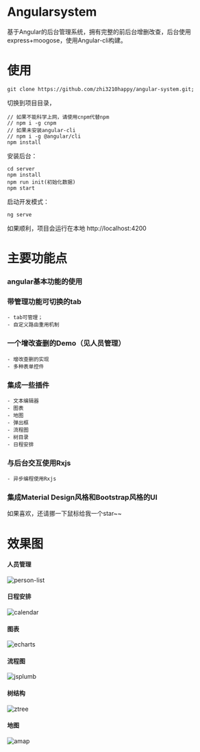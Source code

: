 # Angularsystem

基于Angular的后台管理系统，拥有完整的前后台增删改查，后台使用express+moogose，使用Angular-cli构建。

# 使用

```
git clone https://github.com/zhi3210happy/angular-system.git;
```
切换到项目目录，

```
// 如果不能科学上网，请使用cnpm代替npm
// npm i -g cnpm
// 如果未安装angular-cli
// npm i -g @angular/cli
npm install 
```
安装后台：
```
cd server
npm install
npm run init(初始化数据)
npm start
```
启动开发模式：
```
ng serve
```

如果顺利，项目会运行在本地 http://localhost:4200

# 主要功能点

### angular基本功能的使用
### 带管理功能可切换的tab
    - tab可管理；
    - 自定义路由重用机制
### 一个增改查删的Demo（见人员管理）
    - 增改查删的实现
    - 多种表单控件
### 集成一些插件
    - 文本编辑器
    - 图表
    - 地图
    - 弹出框
    - 流程图
    - 树目录
    - 日程安排
### 与后台交互使用Rxjs
    - 异步编程使用Rxjs
### 集成Material Design风格和Bootstrap风格的UI

如果喜欢，还请挪一下鼠标给我一个star~~

# 效果图


#### 人员管理
![person-list](https://github.com/zhi3210happy/angular-system/blob/master/src/jietu.png)

#### 日程安排
![calendar](https://github.com/zhi3210happy/angular-system/blob/master/src/jietu.png)

#### 图表
![echarts](https://github.com/zhi3210happy/angular-system/blob/master/src/jietu1.png)

#### 流程图
![jsplumb](https://github.com/zhi3210happy/angular-system/blob/master/src/jietu2.png)

#### 树结构
![ztree](https://github.com/zhi3210happy/angular-system/blob/master/src/jietu3.png)

#### 地图
![amap](https://github.com/zhi3210happy/angular-system/blob/master/src/jietu4.png)





